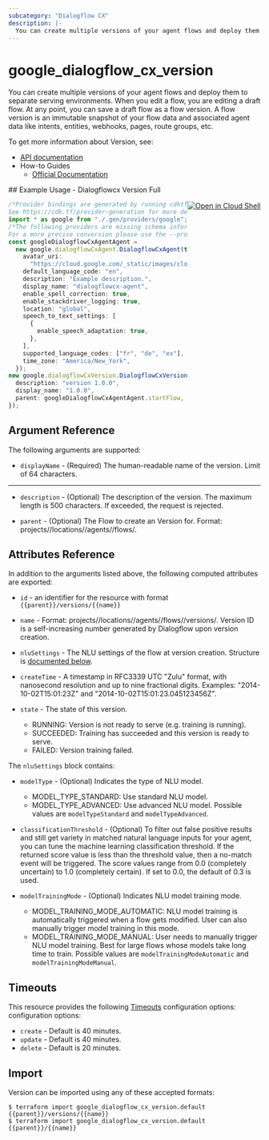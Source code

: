 ```yaml
---
subcategory: "Dialogflow CX"
description: |-
  You can create multiple versions of your agent flows and deploy them to separate serving environments.
---
```


# google\_dialogflow\_cx\_version

You can create multiple versions of your agent flows and deploy them to separate serving environments.
When you edit a flow, you are editing a draft flow. At any point, you can save a draft flow as a flow version. A flow version is an immutable snapshot of your flow data and associated agent data like intents, entities, webhooks, pages, route groups, etc.

To get more information about Version, see:

* [API documentation](https://cloud.google.com/dialogflow/cx/docs/reference/rest/v3/projects.locations.agents.flows.versions)
* How-to Guides
  * [Official Documentation](https://cloud.google.com/dialogflow/cx/docs)

<div class = "oics-button" style="float: right; margin: 0 0 -15px">
  <a href="https://console.cloud.google.com/cloudshell/open?cloudshell_git_repo=https%3A%2F%2Fgithub.com%2Fterraform-google-modules%2Fdocs-examples.git&cloudshell_working_dir=dialogflowcx_version_full&cloudshell_image=gcr.io%2Fgraphite-cloud-shell-images%2Fterraform%3Alatest&open_in_editor=main.tf&cloudshell_print=.%2Fmotd&cloudshell_tutorial=.%2Ftutorial.md" target="_blank">
    <img alt="Open in Cloud Shell" src="//gstatic.com/cloudssh/images/open-btn.svg" style="max-height: 44px; margin: 32px auto; max-width: 100%;">
  </a>
</div>
## Example Usage - Dialogflowcx Version Full

```typescript
/*Provider bindings are generated by running cdktf get.
See https://cdk.tf/provider-generation for more details.*/
import * as google from "./.gen/providers/google";
/*The following providers are missing schema information and might need manual adjustments to synthesize correctly: google.
For a more precise conversion please use the --provider flag in convert.*/
const googleDialogflowCxAgentAgent =
  new google.dialogflowCxAgent.DialogflowCxAgent(this, "agent", {
    avatar_uri:
      "https://cloud.google.com/_static/images/cloud/icons/favicons/onecloud/super_cloud.png",
    default_language_code: "en",
    description: "Example description.",
    display_name: "dialogflowcx-agent",
    enable_spell_correction: true,
    enable_stackdriver_logging: true,
    location: "global",
    speech_to_text_settings: [
      {
        enable_speech_adaptation: true,
      },
    ],
    supported_language_codes: ["fr", "de", "es"],
    time_zone: "America/New_York",
  });
new google.dialogflowCxVersion.DialogflowCxVersion(this, "version_1", {
  description: "version 1.0.0",
  display_name: "1.0.0",
  parent: googleDialogflowCxAgentAgent.startFlow,
});

```

## Argument Reference

The following arguments are supported:

* `displayName` -
  (Required)
  The human-readable name of the version. Limit of 64 characters.

***

*   `description` -
    (Optional)
    The description of the version. The maximum length is 500 characters. If exceeded, the request is rejected.

*   `parent` -
    (Optional)
    The Flow to create an Version for.
    Format: projects/<Project ID>/locations/<Location ID>/agents/<Agent ID>/flows/<Flow ID>.

## Attributes Reference

In addition to the arguments listed above, the following computed attributes are exported:

*   `id` - an identifier for the resource with format `{{parent}}/versions/{{name}}`

*   `name` -
    Format: projects//locations//agents//flows//versions/. Version ID is a self-increasing number generated by Dialogflow upon version creation.

*   `nluSettings` -
    The NLU settings of the flow at version creation.
    Structure is [documented below](#nested_nlu_settings).

*   `createTime` -
    A timestamp in RFC3339 UTC "Zulu" format, with nanosecond resolution and up to nine fractional digits. Examples: "2014-10-02T15:01:23Z" and "2014-10-02T15:01:23.045123456Z".

*   `state` -
    The state of this version.
    * RUNNING: Version is not ready to serve (e.g. training is running).
    * SUCCEEDED: Training has succeeded and this version is ready to serve.
    * FAILED: Version training failed.

<a name="nested_nlu_settings"></a>The `nluSettings` block contains:

*   `modelType` -
    (Optional)
    Indicates the type of NLU model.
    * MODEL\_TYPE\_STANDARD: Use standard NLU model.
    * MODEL\_TYPE\_ADVANCED: Use advanced NLU model.
      Possible values are `modelTypeStandard` and `modelTypeAdvanced`.

*   `classificationThreshold` -
    (Optional)
    To filter out false positive results and still get variety in matched natural language inputs for your agent, you can tune the machine learning classification threshold. If the returned score value is less than the threshold value, then a no-match event will be triggered.
    The score values range from 0.0 (completely uncertain) to 1.0 (completely certain). If set to 0.0, the default of 0.3 is used.

*   `modelTrainingMode` -
    (Optional)
    Indicates NLU model training mode.
    * MODEL\_TRAINING\_MODE\_AUTOMATIC: NLU model training is automatically triggered when a flow gets modified. User can also manually trigger model training in this mode.
    * MODEL\_TRAINING\_MODE\_MANUAL: User needs to manually trigger NLU model training. Best for large flows whose models take long time to train.
      Possible values are `modelTrainingModeAutomatic` and `modelTrainingModeManual`.

## Timeouts

This resource provides the following
[Timeouts](https://developer.hashicorp.com/terraform/plugin/sdkv2/resources/retries-and-customizable-timeouts) configuration options: configuration options:

* `create` - Default is 40 minutes.
* `update` - Default is 40 minutes.
* `delete` - Default is 20 minutes.

## Import

Version can be imported using any of these accepted formats:

```console
$ terraform import google_dialogflow_cx_version.default {{parent}}/versions/{{name}}
$ terraform import google_dialogflow_cx_version.default {{parent}}/{{name}}
```
